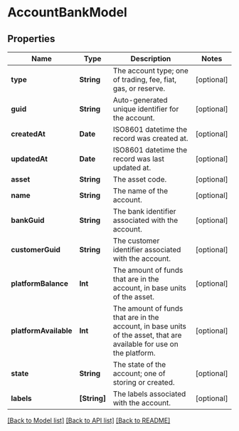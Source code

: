 # AccountBankModel

## Properties
Name | Type | Description | Notes
------------ | ------------- | ------------- | -------------
**type** | **String** | The account type; one of trading, fee, fiat, gas, or reserve. | [optional] 
**guid** | **String** | Auto-generated unique identifier for the account. | [optional] 
**createdAt** | **Date** | ISO8601 datetime the record was created at. | [optional] 
**updatedAt** | **Date** | ISO8601 datetime the record was last updated at. | [optional] 
**asset** | **String** | The asset code. | [optional] 
**name** | **String** | The name of the account. | [optional] 
**bankGuid** | **String** | The bank identifier associated with the account. | [optional] 
**customerGuid** | **String** | The customer identifier associated with the account. | [optional] 
**platformBalance** | **Int** | The amount of funds that are in the account, in base units of the asset. | [optional] 
**platformAvailable** | **Int** | The amount of funds that are in the account, in base units of the asset, that are available for use on the platform. | [optional] 
**state** | **String** | The state of the account; one of storing or created. | [optional] 
**labels** | **[String]** | The labels associated with the account. | [optional] 

[[Back to Model list]](../README.md#documentation-for-models) [[Back to API list]](../README.md#documentation-for-api-endpoints) [[Back to README]](../README.md)


